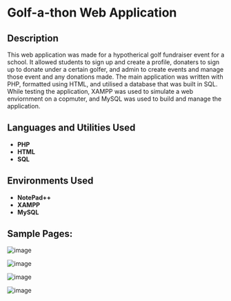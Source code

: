 <h1>Golf-a-thon Web Application</h1>

<h2>Description</h2>
This web application was made for a hypotherical golf fundraiser event for a school. It allowed students to sign up and create a profile, donaters to sign up to donate under a certain golfer, and admin to create events and manage those event and any donations made. The main application was written with PHP, formatted using HTML, and utilised a database that was built in SQL. While testing the application, XAMPP was used to simulate a web enviornment on a copmuter, and MySQL was used to build and manage the application. 

<h2>Languages and Utilities Used</h2>

- <b>PHP</b> 
- <b>HTML</b>
- <b>SQL</b>
<h2>Environments Used </h2>

- <b>NotePad++</b>
- <b>XAMPP</b>
- <b>MySQL</b>


<h2>Sample Pages:</h2>

<p align="center">

![image](https://github.com/user-attachments/assets/dc668ac9-e6dc-449b-a302-6b53ece93f70)

![image](https://github.com/user-attachments/assets/dad53e17-76c3-4dc7-8c36-a721fbbfd711)

![image](https://github.com/user-attachments/assets/a8d1a963-a7eb-4468-8d7e-1e8d8822508e)

![image](https://github.com/user-attachments/assets/ceaea330-4d1d-49af-b837-13fa6f80d039)



</p>

<!--
 ```diff
- text in red
+ text in green
! text in orange
# text in gray
@@ text in purple (and bold)@@
```
--!>
